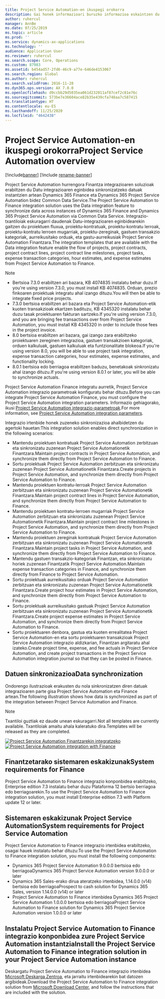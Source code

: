 ```yaml
---
title: Project Service Automation-en ikuspegi orokorra
description: Gai honek informazioari buruzko informazioa eskaintzen du Dynamics 365 Project Service Automation hurrengora Dynamics 365 Finance integrazio irtenbidea.
author: ruhercul
manager: AnnBe
ms.date: 07/25/2019
ms.topic: article
ms.prod: ''
ms.service: dynamics-ax-applications
ms.technology: ''
audience: Application User
ms.reviewer: ruhercul
ms.search.scope: Core, Operations
ms.custom: 87983
ms.assetid: b454ad57-2fd6-46c9-a77e-646de4153067
ms.search.region: Global
ms.author: ruhercul
ms.search.validFrom: 2016-11-28
ms.dyn365.ops.version: AX 7.0.0
ms.openlocfilehash: d9ccbb29d5035ea061d232011af87cef2c81e76c
ms.sourcegitcommit: 573be7e36604ace82b35e439cfa748aa7c587415
ms.translationtype: HT
ms.contentlocale: eu-ES
ms.lasthandoff: 11/25/2020
ms.locfileid: "4642438"
---
```

# <a name="project-service-automation-overview"></a><span data-ttu-id="09c63-103">Project Service Automation-en ikuspegi orokorra</span><span class="sxs-lookup"><span data-stu-id="09c63-103">Project Service Automation overview</span></span>

[!include[banner](../includes/banner.md)]
[!include [rename-banner](~/includes/cc-data-platform-banner.md)]

<span data-ttu-id="09c63-104">Project Service Automation hurrengora Finantza integrazioaren soluzioak erabiltzen du Datu integrazioaren eginbidea sinkronizatzeko datuak instantzien artean Dynamics 365 Finance eta Dynamics 365 Project Service Automation bidez Common Data Service.</span><span class="sxs-lookup"><span data-stu-id="09c63-104">The Project Service Automation to Finance integration solution uses the Data integration feature to synchronize data across instances of Dynamics 365 Finance and Dynamics 365 Project Service Automation via Common Data Service.</span></span> <span data-ttu-id="09c63-105">Integrazio-txantiloiak eskuragarri daudenak Datu-integrazioaren eginbidearekin gaitzen du proiektuen fluxua, proiektu-kontratuak, proiektu-kontratu lerroak, proiektu-kontratu lerroen mugarriak, proiektu-zereginak, gastuen transakzio kategoriak, aurreikusitako orduak, eta gastu-aurreikusiak Project Service Automation Finantzara.</span><span class="sxs-lookup"><span data-stu-id="09c63-105">The integration templates that are available with the Data integration feature enable the flow of projects, project contracts, project contract lines, project contract line milestones, project tasks, expense transaction categories, hour estimates, and expense estimates from Project Service Automation to Finance.</span></span>

> [!NOTE]
> - <span data-ttu-id="09c63-106">Bertsioa 7.3.0 erabiltzen ari bazara, KB 4074835 instalatu behar duzu.</span><span class="sxs-lookup"><span data-stu-id="09c63-106">If you're using version 7.3.0, you must install KB 4074835.</span></span> <span data-ttu-id="09c63-107">Orduan, prezio finkoaren proiektuak integratu ahal izango dituzu.</span><span class="sxs-lookup"><span data-stu-id="09c63-107">You will then be able to integrate fixed price projects.</span></span>
> - <span data-ttu-id="09c63-108">7.3.0 bertsioa erabiltzen ari bazara eta Project Service Automation-etik kuoten transakzioak ekartzen badituzu, KB 4345320 instalatu behar duzu tasak proiektuaren fakturan sartzeko.</span><span class="sxs-lookup"><span data-stu-id="09c63-108">If you're using version 7.3.0, and you are bringing fee transactions over from Project Service Automation, you must install KB 4345320 in order to include those fees in the project invoice.</span></span>
> - <span data-ttu-id="09c63-109">8.0 bertsioa erabiltzen ari bazara, gai izango zara erabiltzeko proiektuaren zereginen integrazioa, gastuen transakzioen kategoriak, orduen kalkuluak, gastuen kalkuluak eta funtzionalitate blokeoa.</span><span class="sxs-lookup"><span data-stu-id="09c63-109">If you're using version 8.0, you will be able to use project task integration, expense transaction categories, hour estimates, expense estimates, and functionality locking.</span></span>
> - <span data-ttu-id="09c63-110">8.0.1 bertsioa edo berriagoa erabiltzen baduzu, benetakoak sinkronizatu ahal izango dituzu.</span><span class="sxs-lookup"><span data-stu-id="09c63-110">If you're using version 8.0.1 or later, you will be able to synchronize actuals.</span></span>

<span data-ttu-id="09c63-111">Project Service Automation Finance integratu aurretik, Project Service Automation integrazio parametroak konfiguratu behar dituzu.</span><span class="sxs-lookup"><span data-stu-id="09c63-111">Before you can integrate Project Service Automation Finance, you must configure the Project Service Automation integration parameters.</span></span> <span data-ttu-id="09c63-112">Informazio gehiagorako, ikusi [Project Service Automation integrazio-parametroak](PSA-parameters.md).</span><span class="sxs-lookup"><span data-stu-id="09c63-112">For more information, see [Project Service Automation integration parameters](PSA-parameters.md).</span></span>

<span data-ttu-id="09c63-113">Integrazio irtenbide honek zuzeneko sinkronizazioa ahalbidetzen du agertoki hauetan:</span><span class="sxs-lookup"><span data-stu-id="09c63-113">This integration solution enables direct synchronization in the following scenarios:</span></span>

- <span data-ttu-id="09c63-114">Mantendu proiektuen kontratuak Project Service Automation zerbitzuan eta sinkronizatu zuzenean Project Service Automationetik Finantzara.</span><span class="sxs-lookup"><span data-stu-id="09c63-114">Maintain project contracts in Project Service Automation, and synchronize them directly from Project Service Automation to Finance.</span></span>
- <span data-ttu-id="09c63-115">Sortu proiektuak Project Service Automation zerbitzuan eta sinkronizatu zuzenean Project Service Automationetik Finantzara.</span><span class="sxs-lookup"><span data-stu-id="09c63-115">Create projects in Project Service Automation, and synchronize them directly from Project Service Automation to Finance.</span></span>
- <span data-ttu-id="09c63-116">Mantendu proiektuen kontratu-lerroak Project Service Automation zerbitzuan eta sinkronizatu zuzenean Project Service Automationetik Finantzara.</span><span class="sxs-lookup"><span data-stu-id="09c63-116">Maintain project contract lines in Project Service Automation, and synchronize them directly from Project Service Automation to Finance.</span></span>
- <span data-ttu-id="09c63-117">Mantendu proiektuen kontratu-lerroen mugarriak Project Service Automation zerbitzuan eta sinkronizatu zuzenean Project Service Automationetik Finantzara.</span><span class="sxs-lookup"><span data-stu-id="09c63-117">Maintain project contract line milestones in Project Service Automation, and synchronize them directly from Project Service Automation to Finance.</span></span>
- <span data-ttu-id="09c63-118">Mantendu proiektuen zereginak kontratuak Project Service Automation zerbitzuan eta sinkronizatu zuzenean Project Service Automationetik Finantzara.</span><span class="sxs-lookup"><span data-stu-id="09c63-118">Maintain project tasks in Project Service Automation, and synchronize them directly from Project Service Automation to Finance.</span></span>
- <span data-ttu-id="09c63-119">Mantendu gastuen transakzio-kategoriak Finantzan, eta sinkronizatu horiek zuzenean Finantzatik Project Service Automation.</span><span class="sxs-lookup"><span data-stu-id="09c63-119">Maintain expense transaction categories in Finance, and synchronize them directly from Finance to Project Service Automation.</span></span>
- <span data-ttu-id="09c63-120">Sortu proiektuak aurreikusitako orduak Project Service Automation zerbitzuan eta sinkronizatu zuzenean Project Service Automationetik Finantzara.</span><span class="sxs-lookup"><span data-stu-id="09c63-120">Create project hour estimates in Project Service Automation, and synchronize them directly from Project Service Automation to Finance.</span></span>
- <span data-ttu-id="09c63-121">Sortu proiektuak aurreikusitako gastuak Project Service Automation zerbitzuan eta sinkronizatu zuzenean Project Service Automationetik Finantzara.</span><span class="sxs-lookup"><span data-stu-id="09c63-121">Create project expense estimates in Project Service Automation, and synchronize them directly from Project Service Automation to Finance.</span></span>
- <span data-ttu-id="09c63-122">Sortu proiektuaren denbora, gastua eta kuoten errealitatea Project Service Automation-en eta sortu proiektuaren transakzioak Project Service Automation integrazio aldizkarian, Finantzan argitaratu ahal izateko.</span><span class="sxs-lookup"><span data-stu-id="09c63-122">Create project time, expense, and fee actuals in Project Service Automation, and create project transactions in the Project Service Automation integration journal so that they can be posted in Finance.</span></span>

## <a name="data-synchronization"></a><span data-ttu-id="09c63-123">Datuen sinkronizazioa</span><span class="sxs-lookup"><span data-stu-id="09c63-123">Data synchronization</span></span>

<span data-ttu-id="09c63-124">Ondorengo ilustrazioak erakusten du nola sinkronizatzen diren datuak integrazioaren parte gisa Project Service Automation eta Finance artean.</span><span class="sxs-lookup"><span data-stu-id="09c63-124">The following illustration shows how data is synchronized as part of the integration between Project Service Automation and Finance.</span></span>

> [!NOTE]
> <span data-ttu-id="09c63-125">Txantiloi guztiak ez daude unean eskuragarri.</span><span class="sxs-lookup"><span data-stu-id="09c63-125">Not all templates are currently available.</span></span> <span data-ttu-id="09c63-126">Txantiloiak amaitu ahala kaleratuko dira.</span><span class="sxs-lookup"><span data-stu-id="09c63-126">Templates will be released as they are completed.</span></span>

<span data-ttu-id="09c63-127">[![Project Service Automation Finantzarekin integratzeko](./media/PSA-integration.png)](./media/PSA-integration.png)</span><span class="sxs-lookup"><span data-stu-id="09c63-127">[![Project Service Automation integration with Finance](./media/PSA-integration.png)](./media/PSA-integration.png)</span></span>

## <a name="system-requirements-for-finance"></a><span data-ttu-id="09c63-128">Finantzetarako sistemaren eskakizunak</span><span class="sxs-lookup"><span data-stu-id="09c63-128">System requirements for Finance</span></span>

<span data-ttu-id="09c63-129">Project Service Automation to Finance integrazio konponbidea erabiltzeko, Enterprise edition 7.3 instalatu behar duzu Plataforma 12 bertsio berriagoa edo berriagoarekin.</span><span class="sxs-lookup"><span data-stu-id="09c63-129">To use the Project Service Automation to Finance integration solution, you must install Enterprise edition 7.3 with Platform update 12 or later.</span></span>

## <a name="system-requirements-for-project-service-automation"></a><span data-ttu-id="09c63-130">Sistemaren eskakizunak Project Service Automation</span><span class="sxs-lookup"><span data-stu-id="09c63-130">System requirements for Project Service Automation</span></span>

<span data-ttu-id="09c63-131">Project Service Automation to Finance integrazio irtenbidea erabiltzeko, osagai hauek instalatu behar dituzu:</span><span class="sxs-lookup"><span data-stu-id="09c63-131">To use the Project Service Automation to Finance integration solution, you must install the following components:</span></span>

- <span data-ttu-id="09c63-132">Dynamics 365 Project Service Automation 9.0.0.0 bertsioa edo berriagoa</span><span class="sxs-lookup"><span data-stu-id="09c63-132">Dynamics 365 Project Service Automation version 9.0.0.0 or later</span></span>
- <span data-ttu-id="09c63-133">Dynamics 365 Sales-erako dirua ateratzeko irtenbidea, 1.14.0.0 (v14) bertsioa edo berriagoa</span><span class="sxs-lookup"><span data-stu-id="09c63-133">Prospect to cash solution for Dynamics 365 Sales, version 1.14.0.0 (v14) or later</span></span>
- <span data-ttu-id="09c63-134">Project Service Automation to Finance irtenbidea Dynamics 365 Project Service Automation 1.0.0.0 bertsioa edo berriagoa</span><span class="sxs-lookup"><span data-stu-id="09c63-134">Project Service Automation to Finance solution for Dynamics 365 Project Service Automation version 1.0.0.0 or later</span></span>

## <a name="install-the-project-service-automation-to-finance-integration-solution-in-your-project-service-automation-instance"></a><span data-ttu-id="09c63-135">Instalatu Project Service Automation to Finance integrazio konponbidea zure Project Service Automation instantzia</span><span class="sxs-lookup"><span data-stu-id="09c63-135">Install the Project Service Automation to Finance integration solution in your Project Service Automation instance</span></span>

<span data-ttu-id="09c63-136">Deskargatu Project Service Automation to Finance integrazio irtenbidea [Microsoft Deskarga Zentroa](https://www.microsoft.com/download/details.aspx?id=57016), eta jarraitu irtenbidearekin bat datozen argibideak.</span><span class="sxs-lookup"><span data-stu-id="09c63-136">Download the Project Service Automation to Finance integration solution from [Microsoft Download Center](https://www.microsoft.com/download/details.aspx?id=57016), and follow the instructions that are included with the solution.</span></span>
